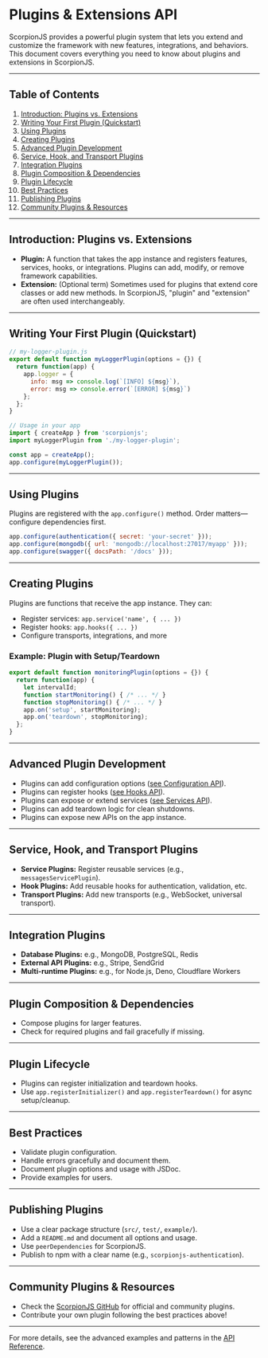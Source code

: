 # Plugins & Extensions API

ScorpionJS provides a powerful plugin system that lets you extend and customize the framework with new features, integrations, and behaviors. This document covers everything you need to know about plugins and extensions in ScorpionJS.

---

## Table of Contents
1. [Introduction: Plugins vs. Extensions](#introduction-plugins-vs-extensions)
2. [Writing Your First Plugin (Quickstart)](#writing-your-first-plugin-quickstart)
3. [Using Plugins](#using-plugins)
4. [Creating Plugins](#creating-plugins)
5. [Advanced Plugin Development](#advanced-plugin-development)
6. [Service, Hook, and Transport Plugins](#service-hook-and-transport-plugins)
7. [Integration Plugins](#integration-plugins)
8. [Plugin Composition & Dependencies](#plugin-composition--dependencies)
9. [Plugin Lifecycle](#plugin-lifecycle)
10. [Best Practices](#best-practices)
11. [Publishing Plugins](#publishing-plugins)
12. [Community Plugins & Resources](#community-plugins--resources)

---

## Introduction: Plugins vs. Extensions

- **Plugin:** A function that takes the app instance and registers features, services, hooks, or integrations. Plugins can add, modify, or remove framework capabilities.
- **Extension:** (Optional term) Sometimes used for plugins that extend core classes or add new methods. In ScorpionJS, "plugin" and "extension" are often used interchangeably.

---

## Writing Your First Plugin (Quickstart)

```javascript
// my-logger-plugin.js
export default function myLoggerPlugin(options = {}) {
  return function(app) {
    app.logger = {
      info: msg => console.log(`[INFO] ${msg}`),
      error: msg => console.error(`[ERROR] ${msg}`)
    };
  };
}

// Usage in your app
import { createApp } from 'scorpionjs';
import myLoggerPlugin from './my-logger-plugin';

const app = createApp();
app.configure(myLoggerPlugin());
```

---

## Using Plugins

Plugins are registered with the `app.configure()` method. Order matters—configure dependencies first.

```javascript
app.configure(authentication({ secret: 'your-secret' }));
app.configure(mongodb({ url: 'mongodb://localhost:27017/myapp' }));
app.configure(swagger({ docsPath: '/docs' }));
```

---

## Creating Plugins

Plugins are functions that receive the app instance. They can:
- Register services: `app.service('name', { ... })`
- Register hooks: `app.hooks({ ... })`
- Configure transports, integrations, and more

### Example: Plugin with Setup/Teardown

```javascript
export default function monitoringPlugin(options = {}) {
  return function(app) {
    let intervalId;
    function startMonitoring() { /* ... */ }
    function stopMonitoring() { /* ... */ }
    app.on('setup', startMonitoring);
    app.on('teardown', stopMonitoring);
  };
}
```

---

## Advanced Plugin Development

- Plugins can add configuration options ([see Configuration API](./configuration.md)).
- Plugins can register hooks ([see Hooks API](./hooks.md)).
- Plugins can expose or extend services ([see Services API](./services.md)).
- Plugins can add teardown logic for clean shutdowns.
- Plugins can expose new APIs on the app instance.

---

## Service, Hook, and Transport Plugins

- **Service Plugins:** Register reusable services (e.g., `messagesServicePlugin`).
- **Hook Plugins:** Add reusable hooks for authentication, validation, etc.
- **Transport Plugins:** Add new transports (e.g., WebSocket, universal transport).

---

## Integration Plugins

- **Database Plugins:** e.g., MongoDB, PostgreSQL, Redis
- **External API Plugins:** e.g., Stripe, SendGrid
- **Multi-runtime Plugins:** e.g., for Node.js, Deno, Cloudflare Workers

---

## Plugin Composition & Dependencies

- Compose plugins for larger features.
- Check for required plugins and fail gracefully if missing.

---

## Plugin Lifecycle

- Plugins can register initialization and teardown hooks.
- Use `app.registerInitializer()` and `app.registerTeardown()` for async setup/cleanup.

---

## Best Practices

- Validate plugin configuration.
- Handle errors gracefully and document them.
- Document plugin options and usage with JSDoc.
- Provide examples for users.

---

## Publishing Plugins

- Use a clear package structure (`src/`, `test/`, `example/`).
- Add a `README.md` and document all options and usage.
- Use `peerDependencies` for ScorpionJS.
- Publish to npm with a clear name (e.g., `scorpionjs-authentication`).

---

## Community Plugins & Resources

- Check the [ScorpionJS GitHub](https://github.com/dallinbjohnson/ScorpionJS) for official and community plugins.
- Contribute your own plugin following the best practices above!

---

For more details, see the advanced examples and patterns in the [API Reference](./README.md).
